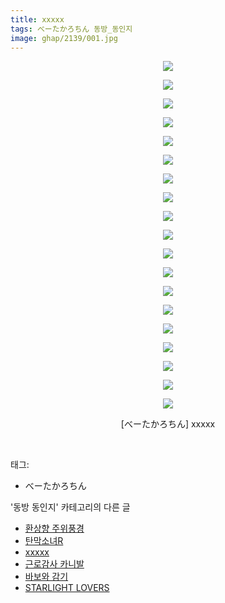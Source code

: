 ```yaml
---
title: xxxxx
tags: べーたかろちん 동방_동인지
image: ghap/2139/001.jpg
---
```

<div class="article">
<p style="text-align: center; clear: none; float: none;"><img src="{{ site.nasurl }}/ghap/2139/001.jpg"/></p>
<p style="text-align: center; clear: none; float: none;"><img src="{{ site.nasurl }}/ghap/2139/002.jpg"/></p>
<p style="text-align: center; clear: none; float: none;"><img src="{{ site.nasurl }}/ghap/2139/003.jpg"/></p>
<p style="text-align: center; clear: none; float: none;"><img src="{{ site.nasurl }}/ghap/2139/004.jpg"/></p>
<p style="text-align: center; clear: none; float: none;"><img src="{{ site.nasurl }}/ghap/2139/005.jpg"/></p>
<p style="text-align: center; clear: none; float: none;"><img src="{{ site.nasurl }}/ghap/2139/006.jpg"/></p>
<p style="text-align: center; clear: none; float: none;"><img src="{{ site.nasurl }}/ghap/2139/007.jpg"/></p>
<p style="text-align: center; clear: none; float: none;"><img src="{{ site.nasurl }}/ghap/2139/008.jpg"/></p>
<p style="text-align: center; clear: none; float: none;"><img src="{{ site.nasurl }}/ghap/2139/009.jpg"/></p>
<p style="text-align: center; clear: none; float: none;"><img src="{{ site.nasurl }}/ghap/2139/010.jpg"/></p>
<p style="text-align: center; clear: none; float: none;"><img src="{{ site.nasurl }}/ghap/2139/011.jpg"/></p>
<p style="text-align: center; clear: none; float: none;"><img src="{{ site.nasurl }}/ghap/2139/012.jpg"/></p>
<p style="text-align: center; clear: none; float: none;"><img src="{{ site.nasurl }}/ghap/2139/013.jpg"/></p>
<p style="text-align: center; clear: none; float: none;"><img src="{{ site.nasurl }}/ghap/2139/014.jpg"/></p>
<p style="text-align: center; clear: none; float: none;"><img src="{{ site.nasurl }}/ghap/2139/015.jpg"/></p>
<p style="text-align: center; clear: none; float: none;"><img src="{{ site.nasurl }}/ghap/2139/016.jpg"/></p>
<p style="text-align: center; clear: none; float: none;"><img src="{{ site.nasurl }}/ghap/2139/017.jpg"/></p>
<p style="text-align: center; clear: none; float: none;"><img src="{{ site.nasurl }}/ghap/2139/018.jpg"/></p>
<p style="text-align: center; clear: none; float: none;"><img src="{{ site.nasurl }}/ghap/2139/019.jpg"/></p>
<p style="text-align: center; clear: none; float: none;">[べーたかろちん] xxxxx</p>
<p><br/></p>
</div><div class="tagTrail">
<p>태그: </p>
<ul>
<li>べーたかろちん</li>
</ul>
</div><div class="another">
<p>'동방 동인지' 카테고리의 다른 글</p>
<ul>
<li><a href="/2016-09-12-ghap_2141">환상향 주위풍경</a></li>
<li><a href="/2016-09-12-ghap_2140">탄막소녀R</a></li>
<li><a href="/2016-09-12-ghap_2139">xxxxx</a></li>
<li><a href="/2016-09-12-ghap_2138">근로감사 카니발</a></li>
<li><a href="/2016-09-12-ghap_2137">바보와 감기</a></li>
<li><a href="/2016-09-12-ghap_2129">STARLIGHT LOVERS</a></li>
</ul>
</div><div class="cb_module cb_fluid">
<div class="cb_wrt cb_profile">
</div><!-- commentList close -->
</div>